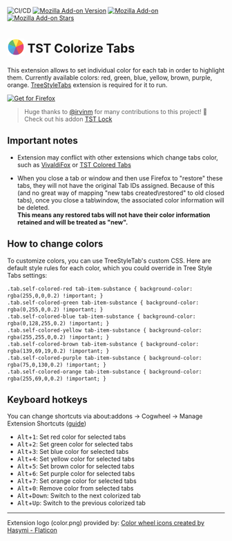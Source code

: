 ![CI/CD](https://github.com/irvinm/TST-Colorize-Tabs/workflows/CI/CD/badge.svg)
[![Mozilla Add-on Version](https://img.shields.io/amo/v/tst-colorize-tabs?label=version&color=blue)](https://addons.mozilla.org/firefox/addon/tst-colorize-tabs/)
[![Mozilla Add-on](https://img.shields.io/amo/users/tst-colorize-tabs?color=%23FF6611&label=users&logo=Firefox)](https://addons.mozilla.org/firefox/addon/tst-colorize-tabs/)
[![Mozilla Add-on Stars](https://img.shields.io/amo/stars/tst-colorize-tabs)](https://addons.mozilla.org/firefox/addon/tst-colorize-tabs/)

# <sub align="bottom"><img height="40px" src="./src/images/color.png"></sub> TST Colorize Tabs

This extension allows to set individual color for each tab in order to highlight them. Currently available colors: red, green, blue, yellow, brown, purple, orange. [TreeStyleTabs](https://addons.mozilla.org/firefox/addon/tree-style-tab/) extension is required for it to run. 

<a href="https://addons.mozilla.org/firefox/addon/tst-colorize-tabs/"><img src="https://user-images.githubusercontent.com/585534/107280546-7b9b2a00-6a26-11eb-8f9f-f95932f4bfec.png" alt="Get for Firefox"></a>

> Huge thanks to [@irvinm](https://github.com/irvinm) for many contributions to this project! 🎉
Check out his addon [TST Lock](https://github.com/irvinm/TST-Lock)

## Important notes

- Extension may conflict with other extensions which change tabs color, such as [VivaldiFox](https://addons.mozilla.org/firefox/addon/vivaldifox/) or [TST Colored Tabs](https://addons.mozilla.org/firefox/addon/tst-colored-tabs/)

- When you close a tab or window and then use Firefox to "restore" these tabs, they will not have the original Tab IDs assigned.  Because of this (and no great way of mapping "new tabs created\restored" to old closed tabs), once you close a tab\window, the associated color information will be deleted.  
**This means any restored tabs will not have their color information retained and will be treated as "new".**

## How to change colors

To customize colors, you can use TreeStyleTab's custom CSS.
Here are default style rules for each color, which you could override in Tree Style Tabs settings:

```
.tab.self-colored-red tab-item-substance { background-color: rgba(255,0,0,0.2) !important; }
.tab.self-colored-green tab-item-substance { background-color: rgba(0,255,0,0.2) !important; }
.tab.self-colored-blue tab-item-substance { background-color: rgba(0,128,255,0.2) !important; }
.tab.self-colored-yellow tab-item-substance { background-color: rgba(255,255,0,0.2) !important; }
.tab.self-colored-brown tab-item-substance { background-color: rgba(139,69,19,0.2) !important; }
.tab.self-colored-purple tab-item-substance { background-color: rgba(75,0,130,0.2) !important; }
.tab.self-colored-orange tab-item-substance { background-color: rgba(255,69,0,0.2) !important; }
```

## Keyboard hotkeys

You can change shortcuts via about:addons -> Cogwheel -> Manage Extension Shortcuts ([guide](https://support.mozilla.org/en-US/kb/manage-extension-shortcuts-firefox))

- <kbd>Alt</kbd>+<kbd>1</kbd>: Set red color for selected tabs
- <kbd>Alt</kbd>+<kbd>2</kbd>: Set green color for selected tabs
- <kbd>Alt</kbd>+<kbd>3</kbd>: Set blue color for selected tabs
- <kbd>Alt</kbd>+<kbd>4</kbd>: Set yellow color for selected tabs
- <kbd>Alt</kbd>+<kbd>5</kbd>: Set brown color for selected tabs
- <kbd>Alt</kbd>+<kbd>6</kbd>: Set purple color for selected tabs
- <kbd>Alt</kbd>+<kbd>7</kbd>: Set orange color for selected tabs
- <kbd>Alt</kbd>+<kbd>0</kbd>: Remove color from selected tabs
- <kbd>Alt</kbd>+<kbd>Down</kbd>: Switch to the next colorized tab
- <kbd>Alt</kbd>+<kbd>Up</kbd>: Switch to the previous colorized tab


-----

Extension logo (color.png) provided by:  <a href="https://www.flaticon.com/free-icons/color-wheel" title="color wheel icons">Color wheel icons created by Hasymi - Flaticon</a>
